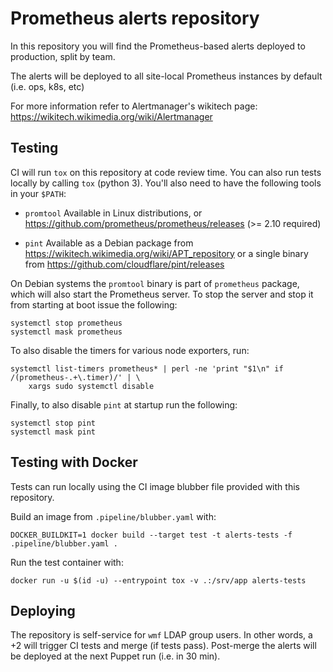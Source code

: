 Prometheus alerts repository
====

In this repository you will find the Prometheus-based alerts deployed to
production, split by team.

The alerts will be deployed to all site-local Prometheus instances by default
(i.e. ops, k8s, etc)

For more information refer to Alertmanager's wikitech page:
https://wikitech.wikimedia.org/wiki/Alertmanager

Testing
----
CI will run `tox` on this repository at code review time. You can also run
tests locally by calling `tox` (python 3). You'll also need to have the
following tools in your `$PATH`:

* `promtool` Available in Linux distributions, or
  https://github.com/prometheus/prometheus/releases (>= 2.10 required)

* `pint` Available as a Debian package from
  https://wikitech.wikimedia.org/wiki/APT_repository or a single binary from
  https://github.com/cloudflare/pint/releases

On Debian systems the `promtool` binary is part of `prometheus` package, which
will also start the Prometheus server. To stop the server and stop it from
starting at boot issue the following:

    systemctl stop prometheus
    systemctl mask prometheus

To also disable the timers for various node exporters, run:

    systemctl list-timers prometheus* | perl -ne 'print "$1\n" if /(prometheus-.+\.timer)/' | \
        xargs sudo systemctl disable

Finally, to also disable `pint` at startup run the following:

    systemctl stop pint
    systemctl mask pint

Testing with Docker
----
Tests can run locally using the CI image blubber file provided with this
repository.

Build an image from `.pipeline/blubber.yaml` with:

    DOCKER_BUILDKIT=1 docker build --target test -t alerts-tests -f .pipeline/blubber.yaml .

Run the test container with:

    docker run -u $(id -u) --entrypoint tox -v .:/srv/app alerts-tests

Deploying
----
The repository is self-service for `wmf` LDAP group users. In other words, a +2
will trigger CI tests and merge (if tests pass). Post-merge the alerts will be
deployed at the next Puppet run (i.e. in 30 min).
